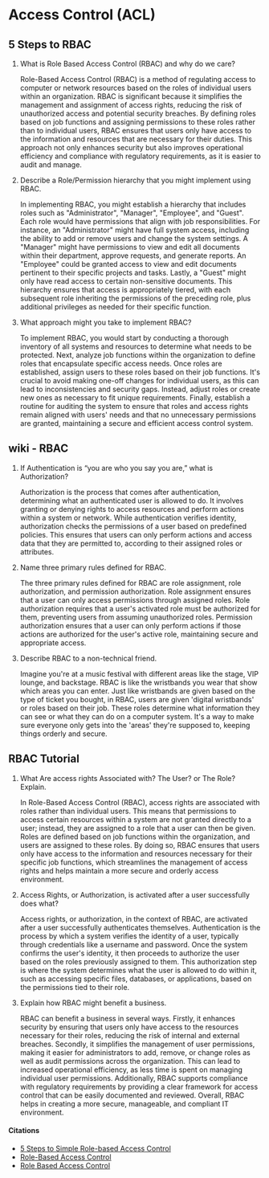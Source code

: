# Access Control (ACL)

## 5 Steps to RBAC

1. What is Role Based Access Control (RBAC) and why do we care?

    Role-Based Access Control (RBAC) is a method of regulating access to computer or network resources based on the roles of individual users within an organization. RBAC is significant because it simplifies the management and assignment of access rights, reducing the risk of unauthorized access and potential security breaches. By defining roles based on job functions and assigning permissions to these roles rather than to individual users, RBAC ensures that users only have access to the information and resources that are necessary for their duties. This approach not only enhances security but also improves operational efficiency and compliance with regulatory requirements, as it is easier to audit and manage.

2. Describe a Role/Permission hierarchy that you might implement using RBAC.

    In implementing RBAC, you might establish a hierarchy that includes roles such as "Administrator", "Manager", "Employee", and "Guest". Each role would have permissions that align with job responsibilities. For instance, an "Administrator" might have full system access, including the ability to add or remove users and change the system settings. A "Manager" might have permissions to view and edit all documents within their department, approve requests, and generate reports. An "Employee" could be granted access to view and edit documents pertinent to their specific projects and tasks. Lastly, a "Guest" might only have read access to certain non-sensitive documents. This hierarchy ensures that access is appropriately tiered, with each subsequent role inheriting the permissions of the preceding role, plus additional privileges as needed for their specific function.

3. What approach might you take to implement RBAC?

    To implement RBAC, you would start by conducting a thorough inventory of all systems and resources to determine what needs to be protected. Next, analyze job functions within the organization to define roles that encapsulate specific access needs. Once roles are established, assign users to these roles based on their job functions. It's crucial to avoid making one-off changes for individual users, as this can lead to inconsistencies and security gaps. Instead, adjust roles or create new ones as necessary to fit unique requirements. Finally, establish a routine for auditing the system to ensure that roles and access rights remain aligned with users' needs and that no unnecessary permissions are granted, maintaining a secure and efficient access control system.


## wiki - RBAC

1. If Authentication is “you are who you say you are,” what is Authorization?

    Authorization is the process that comes after authentication, determining what an authenticated user is allowed to do. It involves granting or denying rights to access resources and perform actions within a system or network. While authentication verifies identity, authorization checks the permissions of a user based on predefined policies. This ensures that users can only perform actions and access data that they are permitted to, according to their assigned roles or attributes.

2. Name three primary rules defined for RBAC.

    The three primary rules defined for RBAC are role assignment, role authorization, and permission authorization. Role assignment ensures that a user can only access permissions through assigned roles. Role authorization requires that a user's activated role must be authorized for them, preventing users from assuming unauthorized roles. Permission authorization ensures that a user can only perform actions if those actions are authorized for the user's active role, maintaining secure and appropriate access.

3. Describe RBAC to a non-technical friend.

    Imagine you're at a music festival with different areas like the stage, VIP lounge, and backstage. RBAC is like the wristbands you wear that show which areas you can enter. Just like wristbands are given based on the type of ticket you bought, in RBAC, users are given 'digital wristbands' or roles based on their job. These roles determine what information they can see or what they can do on a computer system. It's a way to make sure everyone only gets into the 'areas' they're supposed to, keeping things orderly and secure.

 ## RBAC Tutorial 

1. What Are access rights Associated with? The User? or The Role? Explain.

   In Role-Based Access Control (RBAC), access rights are associated with roles rather than individual users. This means that permissions to access certain resources within a system are not granted directly to a user; instead, they are assigned to a role that a user can then be given. Roles are defined based on job functions within the organization, and users are assigned to these roles. By doing so, RBAC ensures that users only have access to the information and resources necessary for their specific job functions, which streamlines the management of access rights and helps maintain a more secure and orderly access environment.

2. Access Rights, or Authorization, is activated after a user successfully does what?

    Access rights, or authorization, in the context of RBAC, are activated after a user successfully authenticates themselves. Authentication is the process by which a system verifies the identity of a user, typically through credentials like a username and password. Once the system confirms the user's identity, it then proceeds to authorize the user based on the roles previously assigned to them. This authorization step is where the system determines what the user is allowed to do within it, such as accessing specific files, databases, or applications, based on the permissions tied to their role. 

3. Explain how RBAC might benefit a business.

   RBAC can benefit a business in several ways. Firstly, it enhances security by ensuring that users only have access to the resources necessary for their roles, reducing the risk of internal and external breaches. Secondly, it simplifies the management of user permissions, making it easier for administrators to add, remove, or change roles as well as audit permissions across the organization. This can lead to increased operational efficiency, as less time is spent on managing individual user permissions. Additionally, RBAC supports compliance with regulatory requirements by providing a clear framework for access control that can be easily documented and reviewed. Overall, RBAC helps in creating a more secure, manageable, and compliant IT environment.

#### Citations
- [5 Steps to Simple Role-based Access Control](https://www.csoonline.com/article/555873/5-steps-to-simple-role-based-access-control.html)
- [Role-Based Access Control](https://en.wikipedia.org/wiki/Role-based_access_control)
- [Role Based Access Control](https://www.youtube.com/watch?v=C4NP8Eon3cA)
